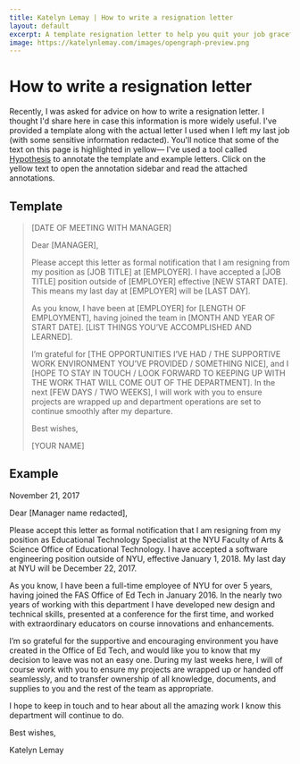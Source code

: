 ```yaml
---
title: Katelyn Lemay | How to write a resignation letter
layout: default
excerpt: A template resignation letter to help you quit your job gracefully.
image: https://katelynlemay.com/images/opengraph-preview.png
---
```

# How to write a resignation letter
Recently, I was asked for advice on how to write a resignation letter. I thought I'd share here in case this information is more widely useful. I've provided a template along with the actual letter I used when I left my last job (with some sensitive information redacted).
You'll notice that some of the text on this page is highlighted in yellow— I've used a tool called [Hypothesis](https://web.hypothes.is/) to annotate the template and example letters. Click on the yellow text to open the annotation sidebar and read the attached annotations.

## Template
> [DATE OF MEETING WITH MANAGER]
>
> Dear [MANAGER],
>
> Please accept this letter as formal notification that I am resigning from my position as [JOB TITLE] at [EMPLOYER]. I have accepted a [JOB TITLE] position outside of [EMPLOYER] effective [NEW START DATE]. This means my last day at [EMPLOYER] will be [LAST DAY].
>
> As you know, I have been at [EMPLOYER] for [LENGTH OF EMPLOYMENT], having joined the team in [MONTH AND YEAR OF START DATE]. [LIST THINGS YOU’VE ACCOMPLISHED AND LEARNED].
>
> I’m grateful for [THE OPPORTUNITIES I’VE HAD / THE SUPPORTIVE WORK ENVIRONMENT YOU’VE PROVIDED / SOMETHING NICE], and I [HOPE TO STAY IN TOUCH / LOOK FORWARD TO KEEPING UP WITH THE WORK THAT WILL COME OUT OF THE DEPARTMENT]. In the next [FEW DAYS / TWO WEEKS], I will work with you to ensure projects are wrapped up and department operations are set to continue smoothly after my departure.
>
> Best wishes,
>
>
>
>
>
> [YOUR NAME]

## Example
November 21, 2017

Dear [Manager name redacted],

Please accept this letter as formal notification that I am resigning from my position as Educational Technology Specialist at the NYU Faculty of Arts & Science Office of Educational Technology. I have accepted a software engineering position outside of NYU, effective January 1, 2018. My last day at NYU will be December 22, 2017.

As you know, I have been a full-time employee of NYU for over 5 years, having joined the FAS Office of Ed Tech in January 2016. In the nearly two years of working with this department I have developed new design and technical skills, presented at a conference for the first time, and worked with extraordinary educators on course innovations and enhancements.

I’m so grateful for the supportive and encouraging environment you have created in the Office of Ed Tech, and would like you to know that my decision to leave was not an easy one. During my last weeks here, I will of course work with you to ensure my projects are wrapped up or handed off seamlessly, and to transfer ownership of all knowledge, documents, and supplies to you and the rest of the team as appropriate.

I hope to keep in touch and to hear about all the amazing work I know this department will continue to do.

Best wishes,

Katelyn Lemay
